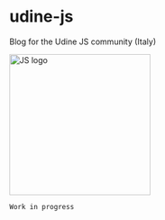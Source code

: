 # udine-js
Blog for the Udine JS community (Italy)

<img src="https://upload.wikimedia.org/wikipedia/commons/6/6a/JavaScript-logo.png" alt="JS logo" width="250px"/>

```
Work in progress
```
